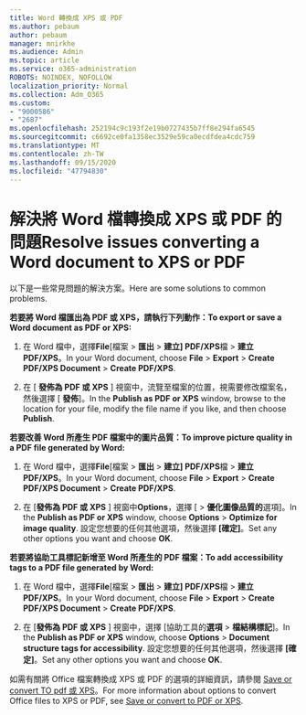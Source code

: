 ```yaml
---
title: Word 轉換成 XPS 或 PDF
ms.author: pebaum
author: pebaum
manager: mnirkhe
ms.audience: Admin
ms.topic: article
ms.service: o365-administration
ROBOTS: NOINDEX, NOFOLLOW
localization_priority: Normal
ms.collection: Adm_O365
ms.custom:
- "9000586"
- "2687"
ms.openlocfilehash: 252194c9c193f2e19b0727435b7ff8e294fa6545
ms.sourcegitcommit: c6692ce0fa1358ec3529e59ca0ecdfdea4cdc759
ms.translationtype: MT
ms.contentlocale: zh-TW
ms.lasthandoff: 09/15/2020
ms.locfileid: "47794830"
---
```

# <a name="resolve-issues-converting-a-word-document-to-xps-or-pdf"></a><span data-ttu-id="32c19-102">解決將 Word 檔轉換成 XPS 或 PDF 的問題</span><span class="sxs-lookup"><span data-stu-id="32c19-102">Resolve issues converting a Word document to XPS or PDF</span></span>

<span data-ttu-id="32c19-103">以下是一些常見問題的解決方案。</span><span class="sxs-lookup"><span data-stu-id="32c19-103">Here are some solutions to common problems.</span></span> 

<span data-ttu-id="32c19-104">**若要將 Word 檔匯出為 PDF 或 XPS，請執行下列動作：**</span><span class="sxs-lookup"><span data-stu-id="32c19-104">**To export or save a Word document as PDF or XPS:**</span></span>

1. <span data-ttu-id="32c19-105">在 Word 檔中，選擇**File**[檔案  >  **匯出**  >  **建立] PDF/XPS**檔  >  **建立 PDF/XPS**。</span><span class="sxs-lookup"><span data-stu-id="32c19-105">In your Word document, choose  **File** > **Export** > **Create PDF/XPS Document** > **Create PDF/XPS**.</span></span>

2. <span data-ttu-id="32c19-106">在 [ **發佈為 PDF 或 XPS** ] 視窗中，流覽至檔案的位置，視需要修改檔案名，然後選擇 [ **發佈**]。</span><span class="sxs-lookup"><span data-stu-id="32c19-106">In the **Publish as PDF or XPS** window, browse to the location for your file, modify the file name if you like, and then choose **Publish**.</span></span>

<span data-ttu-id="32c19-107">**若要改善 Word 所產生 PDF 檔案中的圖片品質：**</span><span class="sxs-lookup"><span data-stu-id="32c19-107">**To improve picture quality in a PDF file generated by Word:**</span></span>

1. <span data-ttu-id="32c19-108">在 Word 檔中，選擇**File**[檔案  >  **匯出**  >  **建立] PDF/XPS**檔  >  **建立 PDF/XPS**。</span><span class="sxs-lookup"><span data-stu-id="32c19-108">In your Word document, choose  **File** > **Export** > **Create PDF/XPS Document** > **Create PDF/XPS**.</span></span>

2. <span data-ttu-id="32c19-109">在 [**發佈為 PDF 或 XPS** ] 視窗中**Options**，選擇 [  >  **優化圖像品質的**選項]。</span><span class="sxs-lookup"><span data-stu-id="32c19-109">In the **Publish as PDF or XPS** window, choose **Options** > **Optimize for image quality**.</span></span> <span data-ttu-id="32c19-110">設定您想要的任何其他選項，然後選擇 **[確定]**。</span><span class="sxs-lookup"><span data-stu-id="32c19-110">Set any other options you want and choose **OK**.</span></span> 

<span data-ttu-id="32c19-111">**若要將協助工具標記新增至 Word 所產生的 PDF 檔案：**</span><span class="sxs-lookup"><span data-stu-id="32c19-111">**To add accessibility tags to a PDF file generated by Word:**</span></span>
 
1. <span data-ttu-id="32c19-112">在 Word 檔中，選擇**File**[檔案  >  **匯出**  >  **建立] PDF/XPS**檔  >  **建立 PDF/XPS**。</span><span class="sxs-lookup"><span data-stu-id="32c19-112">In your Word document, choose  **File** > **Export** > **Create PDF/XPS Document** > **Create PDF/XPS**.</span></span>

2. <span data-ttu-id="32c19-113">在 [**發佈為 PDF 或 XPS** ] 視窗中，選擇 [協助工具的**選項**  >  **檔結構標記**]。</span><span class="sxs-lookup"><span data-stu-id="32c19-113">In the **Publish as PDF or XPS** window, choose **Options** > **Document structure tags for accessibility**.</span></span> <span data-ttu-id="32c19-114">設定您想要的任何其他選項，然後選擇 **[確定]**。</span><span class="sxs-lookup"><span data-stu-id="32c19-114">Set any other options you want and choose **OK**.</span></span>

<span data-ttu-id="32c19-115">如需有關將 Office 檔案轉換成 XPS 或 PDF 的選項的詳細資訊，請參閱 [Save or convert TO pdf 或 XPS](https://support.office.com/article/d85416c5-7d77-4fd6-a216-6f4bf7c7c110)。</span><span class="sxs-lookup"><span data-stu-id="32c19-115">For more information about options to convert Office files to XPS or PDF, see [Save or convert to PDF or XPS](https://support.office.com/article/d85416c5-7d77-4fd6-a216-6f4bf7c7c110).</span></span>